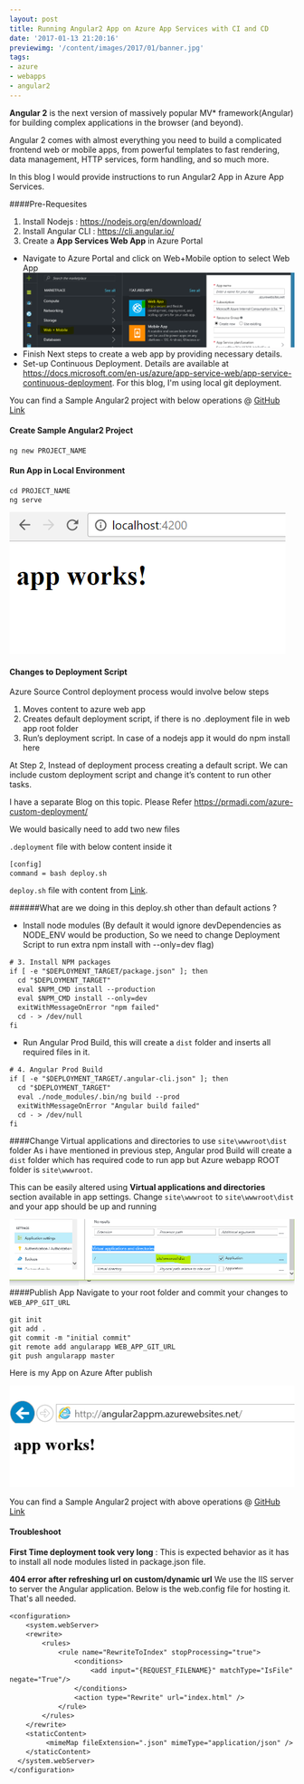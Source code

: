 ```yaml
---
layout: post
title: Running Angular2 App on Azure App Services with CI and CD
date: '2017-01-13 21:20:16'
previewimg: '/content/images/2017/01/banner.jpg'
tags:
- azure
- webapps
- angular2
---
```


**Angular 2** is the next version of massively popular MV* framework(Angular) for building complex applications in the browser (and beyond).

Angular 2 comes with almost everything you need to build a complicated frontend web or mobile apps, from powerful templates to fast rendering, data management, HTTP services, form handling, and so much more.

In this blog I would provide instructions to run Angular2 App in Azure App Services.

####Pre-Requesites
1) Install Nodejs : https://nodejs.org/en/download/
2) Install Angular CLI : https://cli.angular.io/
3) Create a **App Services Web App** in Azure Portal

* Navigate to Azure Portal and click on Web+Mobile option to select Web App
![Create Web App instance](/content/images/2017/01/webapp.PNG)
* Finish Next steps to create a web app by providing necessary details.
* Set-up Continuous Deployment. Details are available at https://docs.microsoft.com/en-us/azure/app-service-web/app-service-continuous-deployment. For this blog, I'm using local git deployment.

You can find a Sample Angular2 project with below operations @ [GitHub Link](https://github.com/prashanthmadi/angular2-azure-webapps)

#### Create Sample Angular2 Project
```
ng new PROJECT_NAME
```
#### Run App in Local Environment
```
cd PROJECT_NAME
ng serve
```
![Angular App in Local Env](/content/images/2017/01/localworking-1.PNG)

#### Changes to Deployment Script
 Azure Source Control deployment process would involve below steps

1. Moves content to azure web app
2. Creates default deployment script, if there is no .deployment file in web app root folder
3. Run’s deployment script. In case of a nodejs app it would do npm install here

At Step 2, Instead of deployment process creating a default script. We can include custom deployment script and change it’s content to run other tasks.

I have a separate Blog on this topic. Please Refer https://prmadi.com/azure-custom-deployment/

We would basically need to add two new files

`.deployment` file with below content inside it
```
[config]
command = bash deploy.sh
```
 `deploy.sh` file with content from [Link](https://github.com/prashanthmadi/angular2-azure-webapps/blob/master/deploy.sh). 

######What are we doing in this deploy.sh other than default actions ?
* Install node modules (By default it would ignore devDependencies as NODE_ENV would be production, So we need to change Deployment Script to run extra npm install with --only=dev flag)
```
# 3. Install NPM packages
if [ -e "$DEPLOYMENT_TARGET/package.json" ]; then
  cd "$DEPLOYMENT_TARGET"
  eval $NPM_CMD install --production
  eval $NPM_CMD install --only=dev
  exitWithMessageOnError "npm failed"
  cd - > /dev/null
fi
```
* Run Angular Prod Build, this will create a `dist` folder and inserts all required files in it.
```
# 4. Angular Prod Build
if [ -e "$DEPLOYMENT_TARGET/.angular-cli.json" ]; then
  cd "$DEPLOYMENT_TARGET"
  eval ./node_modules/.bin/ng build --prod
  exitWithMessageOnError "Angular build failed"
  cd - > /dev/null
fi
```
####Change Virtual applications and directories to use `site\wwwroot\dist` folder
As i have mentioned in previous step, Angular prod Build will create a `dist` folder which has required code to run app but Azure webapp ROOT folder is `site\wwwroot`.

This can be easily altered using **Virtual applications and directories** section available in app settings. Change `site\wwwroot` to `site\wwwroot\dist` and your app should be up and running

![](/content/images/2017/01/virtualdirectory.PNG)
####Publish App 
Navigate to your root folder and commit your changes to `WEB_APP_GIT_URL`
```
git init  
git add .  
git commit -m "initial commit"  
git remote add angularapp WEB_APP_GIT_URL  
git push angularapp master  
```

Here is my App on Azure After publish

![Angular2 App Azure](/content/images/2017/01/remoteworking.PNG)

You can find a Sample Angular2 project with above operations @ [GitHub Link](https://github.com/prashanthmadi/angular2-azure-webapps)

#### Troubleshoot
**First Time deployment took very long** : This is expected behavior as it has to install all node modules listed in package.json file.


**404 error after refreshing url on custom/dynamic url**
We use the IIS server to server the Angular application. Below is the web.config file for hosting it. That's all needed.

```
<configuration>
    <system.webServer>
    <rewrite>
        <rules>
            <rule name="RewriteToIndex" stopProcessing="true">
                <conditions>
                    <add input="{REQUEST_FILENAME}" matchType="IsFile" negate="True"/>
                </conditions>
                <action type="Rewrite" url="index.html" />
            </rule>
        </rules>
    </rewrite>
    <staticContent>
         <mimeMap fileExtension=".json" mimeType="application/json" />
    </staticContent>
  </system.webServer>
</configuration>
```